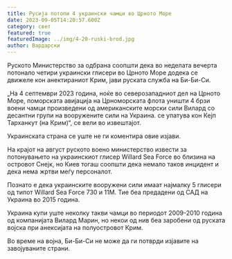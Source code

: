 ```yaml
---
title: Русија потопи 4 украински чамци во Црното Море
date: 2023-09-05T14:20:57.600Z
category: свет
featured: true
featuredImage: ../img/4-20-ruski-brod.jpg
author: Вардарски
---
```

Руското Министерство за одбрана соопшти дека во неделата вечерта потонало четири украински глисери во Црното Море додека се движеле кон анектираниот Крим, јави руската служба на Би-Би-Си.

„На 4 септември 2023 година, ноќе во северозападниот дел на Црното Море, поморската авијација на Црноморската флота уништи 4 брзи воени чамци произведени од американските морски сили Вилард со десантни групи на вооружените сили на Украина. се упатува кон Кејп Тарханкут (на Крим)“, се вели во извештајот.

Украинската страна се уште не ги коментира овие изјави.

На крајот на август руското воено министерство извести за потонувањето на украинскиот глисер Willard Sea Force во близина на островот Снејк, но Киев тогаш соопшти дека немало таков инцидент и дека нема жртви меѓу персоналот.

Познато е дека украинските вооружени сили имаат најмалку 5 глисери од типот Willard Sea Force 730 и 11M. Тие беа предадени од САД на Украина во 2015 година.

Украина купи уште неколку такви чамци во периодот 2009-2010 година од компанијата Вилард Марин, но некои од нив беа заробени од руската војска при анексијата на полуостровот Крим.

Во време на војна, Би-Би-Си не може да ги потврди изјавите на завојуваните страни.
